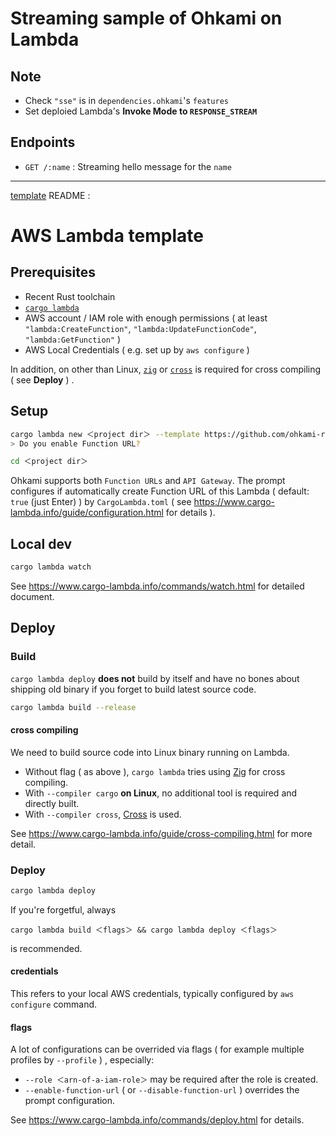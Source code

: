 # Streaming sample of Ohkami on Lambda

## Note

- Check `"sse"` is in `dependencies.ohkami`'s `features`
- Set deploied Lambda's **Invoke Mode to `RESPONSE_STREAM`**

## Endpoints

- `GET /:name` : Streaming hello message for the `name`

---

[template](https://github.com/ohkami-rs/ohkami-templates/tree/main/template) README :

# AWS Lambda template

## Prerequisites

- Recent Rust toolchain
- [`cargo lambda`](https://www.cargo-lambda.info/guide/installation.html)
- AWS account / IAM role with enough permissions ( at least `"lambda:CreateFunction"`, `"lambda:UpdateFunctionCode"`, `"lambda:GetFunction"` )
- AWS Local Credentials ( e.g. set up by `aws configure` )

In addition, on other than Linux, [`zig`](https://ziglang.org) or [`cross`](https://crates.io/crates/cross) is required for cross compiling ( see **Deploy** ) .

## Setup

```sh
cargo lambda new ＜project dir＞ --template https://github.com/ohkami-rs/ohkami-templates
> Do you enable Function URL?

cd ＜project dir＞
```

Ohkami supports both `Function URLs` and `API Gateway`. The prompt configures if automatically create Function URL of this Lambda ( default: `true` (just Enter) ) by `CargoLambda.toml` ( see https://www.cargo-lambda.info/guide/configuration.html for details ).

## Local dev

```sh
cargo lambda watch
```

See https://www.cargo-lambda.info/commands/watch.html for detailed document.

## Deploy

### Build

`cargo lambda deploy` **does not** build by itself and have no bones about shipping old binary if you forget to build latest source code.

```sh
cargo lambda build --release
```

#### cross compiling

We need to build source code into Linux binary running on Lambda.

* Without flag ( as above ), `cargo lambda` tries using [Zig](https://ziglang.org) for cross compiling.
* With `--compiler cargo` **on Linux**, no additional tool is required and directly built.
* With `--compiler cross`, [Cross](https://crates.io/crates/cross) is used.

See https://www.cargo-lambda.info/guide/cross-compiling.html for more detail.

### Deploy

```sh
cargo lambda deploy
```

If you're forgetful, always

```
cargo lambda build ＜flags＞ && cargo lambda deploy ＜flags＞
```

is recommended.

#### credentials

This refers to your local AWS credentials, typically configured by `aws configure` command.

#### flags

A lot of configurations can be overrided via flags ( for example multiple profiles by `--profile` ) , especially:

* `--role ＜arn-of-a-iam-role＞` may be required after the role is created.
* `--enable-function-url` ( or `--disable-function-url` ) overrides the prompt configuration.

See https://www.cargo-lambda.info/commands/deploy.html for details.
